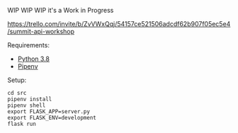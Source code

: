 WIP WIP WIP it's a Work in Progress

https://trello.com/invite/b/ZvVWxQqj/54157ce521506adcdf62b907f05ec5e4/summit-api-workshop

Requirements:
 - [Python 3.8]
 - [Pipenv]

 [Python 3.8]: https://www.python.org/downloads/
 [Pipenv]: https://pypi.org/project/pipenv/

Setup:

```
cd src
pipenv install
pipenv shell
export FLASK_APP=server.py
export FLASK_ENV=development
flask run
```
